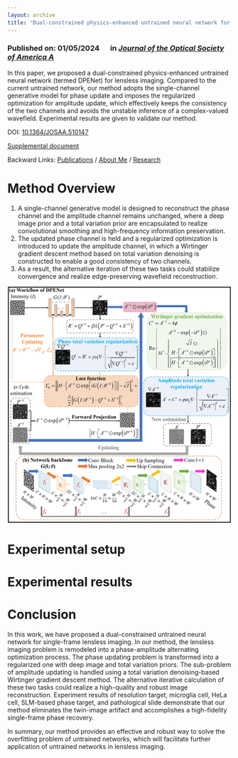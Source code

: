 ```yaml
---
layout: archive
title: "Dual-constrained physics-enhanced untrained neural network for lensless imaging"
---
```


### Published on: 01/05/2024 &emsp; in [*Journal of the Optical Society of America A*](https://opg.optica.org/josaa/home.cfm)

In this paper, we proposed a dual-constrained physics-enhanced untrained neural network (termed DPENet) for lensless imaging. Compared to the current untrained network, our method adopts the single-channel generative model for phase update and imposes the regularized optimization for amplitude update, which effectively keeps the consistency of the two channels and avoids the unstable inference of a complex-valued wavefield. Experimental results are given to validate our method.

DOI: [10.1364/JOSAA.510147](https://doi.org/10.1364/JOSAA.510147)

[Supplemental document](../publications/materials/supp_for_DPENet.pdf)

Backward Links: [Publications](../_pages/publications.md) / [About Me](../_pages/about.md) / [Research](../_pages/research.md)

# Method Overview

1. A single-channel generative model is designed to reconstruct the phase channel and the amplitude channel remains unchanged, where a deep image prior and a total variation prior are encapsulated to realize convolutional smoothing and high-frequency information preservation.
2. The updated phase channel is held and a regularized optimization is introduced to update the amplitude channel, in which a Wirtinger gradient descent method based on total variation denoising is constructed to enable a good consistency of two channels.
3. As a result, the alternative iteration of these two tasks could stabilize convergence and realize edge-preserving wavefield reconstruction.

<img src="/publications/imgs/DPENet/method.png">

# Experimental setup

# Experimental results

# Conclusion

In this work, we have proposed a dual-constrained untrained neural network for single-frame lensless imaging. In our method, the lensless imaging problem is remodeled into a phase-amplitude alternating optimization process. The phase updating problem is transformed into a regularized one with deep image and total variation priors. The sub-problem of amplitude updating is handled using a total variation denoising-based Wirtinger gradient descent method. The alternative iterative calculation of these two tasks could realize a high-quality and robust image reconstruction. Experiment results of resolution target, microglia cell, HeLa cell, SLM-based phase target, and pathological slide demonstrate that our method eliminates the twin-image artifact and accomplishes a high-fidelity single-frame phase recovery. 

In summary, our method provides an effective and robust way to solve the overfitting problem of untrained networks, which will facilitate further application of untrained networks in lensless imaging.


